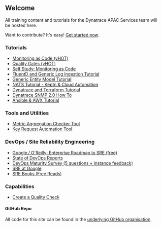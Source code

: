 ## Welcome

All training content and tutorials for the Dynatrace APAC Services team will be hosted here.

Want to contribute? It's easy! [Get started now](tutorials/create-tutorial/).

### Tutorials

- [Monitoring as Code (vHOT)](tutorials/mac/)
- [Quality Gates (vHOT)](tutorials/qualitygates/)
- [Self Study: Monitoring as Code](tutorials/mac_selfstudy/)
- [FluentD and Generic Log Ingestion Tutorial](tutorials/fluentd/)
- [Generic Entity Model Tutorial](tutorials/generic-entity-model-tutorial/)
- [NATS Tutorial - Keptn & Cloud Automation](tutorials/nats-tutorial/)
- [Dynatrace and Terraform Tutorial](tutorials/terraform-tutorial/)
- [Dynatrace SNMP 2.0 How To](tutorials/dynatrace_snmp_2.0/)
- [Ansible & AWX Tutorial](tutorials/ansible-awx-tutorial)

### Tools and Utilities
- [Metric Aggregation Checker Tool](tutorials/metric-aggregation-checker-tool)
- [Key Request Automation Tool](tutorials/key-request-automation-tool)

### DevOps / Site Reliability Engineering

- [Google / O'Reilly: Enterprise Roadmap to SRE (free)](https://sre.google/resources/practices-and-processes/enterprise-roadmap-to-sre/)
- [State of DevOps Reports](https://www.devops-research.com/research.html#reports)
- [DevOps Maturity Survey (5 questions + instance feedback)](https://www.devops-research.com/quickcheck.html)
- [SRE at Google](https://sre.google/)
- [SRE Books (Free Reads)](https://sre.google/books/)

### Capabilities
- [Create a Quality Check](https://dt-apac-services.github.io/site/createqualitycheck.html)

#### GitHub Repo
All code for this site can be found in the [underlying GitHub organisation](https://github.com/dt-apac-services).
